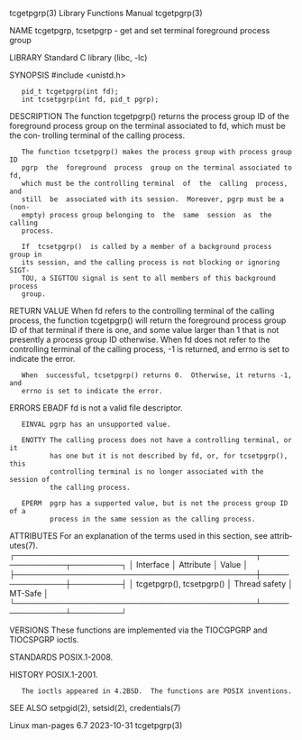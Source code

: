 tcgetpgrp(3)               Library Functions Manual               tcgetpgrp(3)

NAME
       tcgetpgrp, tcsetpgrp - get and set terminal foreground process group

LIBRARY
       Standard C library (libc, -lc)

SYNOPSIS
       #include <unistd.h>

       pid_t tcgetpgrp(int fd);
       int tcsetpgrp(int fd, pid_t pgrp);

DESCRIPTION
       The function tcgetpgrp() returns the process group ID of the foreground
       process  group on the terminal associated to fd, which must be the con‐
       trolling terminal of the calling process.

       The function tcsetpgrp() makes the process group with process group  ID
       pgrp  the  foreground  process  group on the terminal associated to fd,
       which must be the controlling terminal  of  the  calling  process,  and
       still  be  associated with its session.  Moreover, pgrp must be a (non‐
       empty) process group belonging to  the  same  session  as  the  calling
       process.

       If  tcsetpgrp()  is called by a member of a background process group in
       its session, and the calling process is not blocking or ignoring  SIGT‐
       TOU, a SIGTTOU signal is sent to all members of this background process
       group.

RETURN VALUE
       When  fd refers to the controlling terminal of the calling process, the
       function tcgetpgrp() will return the foreground  process  group  ID  of
       that terminal if there is one, and some value larger than 1 that is not
       presently  a process group ID otherwise.  When fd does not refer to the
       controlling terminal of the calling process, -1 is returned, and  errno
       is set to indicate the error.

       When  successful, tcsetpgrp() returns 0.  Otherwise, it returns -1, and
       errno is set to indicate the error.

ERRORS
       EBADF  fd is not a valid file descriptor.

       EINVAL pgrp has an unsupported value.

       ENOTTY The calling process does not have a controlling terminal, or  it
              has one but it is not described by fd, or, for tcsetpgrp(), this
              controlling terminal is no longer associated with the session of
              the calling process.

       EPERM  pgrp has a supported value, but is not the process group ID of a
              process in the same session as the calling process.

ATTRIBUTES
       For  an  explanation  of  the  terms  used in this section, see attrib‐
       utes(7).
       ┌───────────────────────────────────────────┬───────────────┬─────────┐
       │ Interface                                 │ Attribute     │ Value   │
       ├───────────────────────────────────────────┼───────────────┼─────────┤
       │ tcgetpgrp(), tcsetpgrp()                  │ Thread safety │ MT-Safe │
       └───────────────────────────────────────────┴───────────────┴─────────┘

VERSIONS
       These functions are implemented via the TIOCGPGRP and TIOCSPGRP ioctls.

STANDARDS
       POSIX.1-2008.

HISTORY
       POSIX.1-2001.

       The ioctls appeared in 4.2BSD.  The functions are POSIX inventions.

SEE ALSO
       setpgid(2), setsid(2), credentials(7)

Linux man-pages 6.7               2023-10-31                      tcgetpgrp(3)
